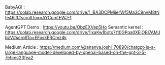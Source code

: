 
BabyAGI : https://colab.research.google.com/drive/1_BA3DCPMiierWf5Ma3C9nvM8tNte46l3#scrollTo=nAYComtEWJ-1

AgentGPT Demo  : https://youtu.be/ObzEXVep5Ho
Semantic kernel : https://colab.research.google.com/drive/1lxaKw1botx7t10GPqa0XEjOBl7AMJbzV#scrollTo=EFoskERCmz4k

Medium Article : https://medium.com/@ananya.joshi_70890/chatgpt-is-a-large-language-model-developed-by-openai-based-on-the-gpt-3-5-7efcec23fea2

